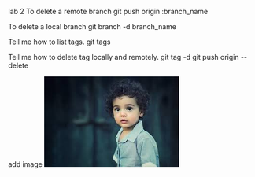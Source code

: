 lab 2
To delete a remote branch
git push origin :branch_name

To delete a local branch
git branch -d branch_name

Tell me how to list tags.
git tags

Tell me how to delete tag locally and remotely.
git tag -d 
git push origin --delete <tagname>

add image
![mahmoud](/download.jpeg)